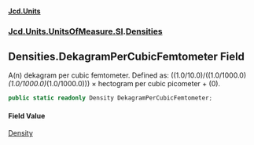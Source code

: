 #### [Jcd.Units](index.md 'index')
### [Jcd.Units.UnitsOfMeasure.SI](Jcd.Units.UnitsOfMeasure.SI.md 'Jcd.Units.UnitsOfMeasure.SI').[Densities](Densities.md 'Jcd.Units.UnitsOfMeasure.SI.Densities')

## Densities.DekagramPerCubicFemtometer Field

A(n) dekagram per cubic femtometer. Defined as: ((1.0/10.0)/((1.0/1000.0)*(1.0/1000.0)*(1.0/1000.0))) × hectogram per cubic picometer + (0).

```csharp
public static readonly Density DekagramPerCubicFemtometer;
```

#### Field Value
[Density](Density.md 'Jcd.Units.UnitTypes.Density')